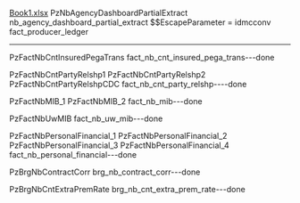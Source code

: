 [Book1.xlsx](https://github.com/user-attachments/files/17523488/Book1.xlsx)
PzNbAgencyDashboardPartialExtract
nb_agency_dashboard_partial_extract
$$EscapeParameter = idmcconv
fact_producer_ledger

****************************************************

PzFactNbCntInsuredPegaTrans	fact_nb_cnt_insured_pega_trans---done

PzFactNbCntPartyRelshp1
PzFactNbCntPartyRelshp2
PzFactNbCntPartyRelshpCDC	fact_nb_cnt_party_relshp----done

PzFactNbMIB_1
PzFactNbMIB_2	fact_nb_mib---done

PzFactNbUwMIB	fact_nb_uw_mib---done

PzFactNbPersonalFinancial_1
PzFactNbPersonalFinancial_2
PzFactNbPersonalFinancial_3
PzFactNbPersonalFinancial_4	fact_nb_personal_financial---done

PzBrgNbContractCorr	brg_nb_contract_corr---done

PzBrgNbCntExtraPremRate	brg_nb_cnt_extra_prem_rate---done

